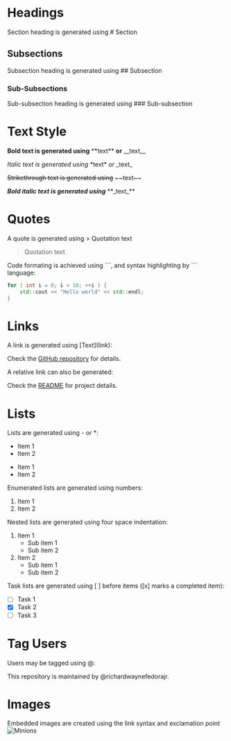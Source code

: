 # Headings

Section heading is generated using \# Section 

## Subsections

Subsection heading is generated using \#\# Subsection 

### Sub-Subsections

Sub-subsection heading is generated using \#\#\# Sub-subsection 

# Text Style

**Bold text is generated using** \*\*text\*\* __or__ \_\_text\_\_

*Italic text is generated using* \*text\* _or_ \_text\_

~~Strikethrough text is generated using~~ \~\~text\~\~

**_Bold italic text is generated using_** \*\*\_text\_\*\*

# Quotes

A quote is generated using \> Quotation text

> Quotation text

Code formating is achieved using \`\`\`, and syntax highlighting by \`\`\` language:

```cpp
for ( int i = 0; i < 10; ++i ) {
    std::cout << "Hello world" << std::endl; 
}
```

# Links

A link is generated using \[Text\](link):

Check the [GitHub repository](https://github.com/richardwaynefedorajr/GitHub) for details.

A relative link can also be generated:

Check the [README](README.md) for project details.

# Lists

Lists are generated using \- or \*:

- Item 1
- Item 2

* Item 1
* Item 2

Enumerated lists are generated using numbers:

1. Item 1
2. Item 2

Nested lists are generated using four space indentation:

1. Item 1
    * Sub item 1
    * Sub item 2
2. Item 2
    - Sub item 1
    - Sub item 2

Task lists are generated using \[ \] before items (\[x\] marks a completed item):

* [ ] Task 1
* [x] Task 2
* [ ] Task 3

# Tag Users

Users may be tagged using \@:

This repository is maintained by @richardwaynefedorajr.

# Images

Embedded images are created using the link syntax and exclamation point ![Minions](https://github.com/richardwaynefedorajr/GitHub/minions.jpeg)
